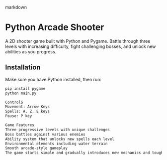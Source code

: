 markdown
# Python Arcade Shooter

A 2D shooter game built with Python and Pygame. Battle through three levels with increasing difficulty, fight challenging bosses, and unlock new abilities as you progress.

## Installation

Make sure you have Python installed, then run:

```bash
pip install pygame
python main.py

ControlS
Movement: Arrow Keys
Spells: A, Z, E keys
Pause: P key

Game Features
Three progressive levels with unique challenges
Boss battles against various enemies
Ability system that unlocks new spells each level
Environmental elements including water terrain
Smooth arcade-style gameplay
The game starts simple and gradually introduces new mechanics and tougher enemies. Each level brings new abilities and environmental challenges, culminating in an epic final boss battle.
